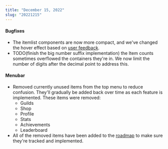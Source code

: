 ```yaml
---
title: "December 15, 2022"
slug: "20221215"
---
```


#### Bugfixes

- The itemlist components are now more compact, and we've changed the hover effect based on [user feedback](https://twitter.com/EspToTheFuture/status/1602454191322136576).
- TODO(finish the big number suffix implementation) the Item counts sometimes overflowed the containers they're in. We now limit the number of digits after the decimal point to address this.

#### Menubar

- Removed currently unused items from the top menu to reduce confusion. They'll gradually be added back over time as each feature is implemented. These items were removed:
  - Guilds
  - Shop
  - Profile
  - Stats
  - Achievements
  - Leaderboard
- All of the removed items have been added to the [roadmap](/docs/roadmap) to make sure they're tracked and implemented.